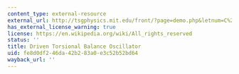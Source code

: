 ```yaml
---
content_type: external-resource
external_url: http://tsgphysics.mit.edu/front/?page=demo.php&letnum=C%2060&show=0
has_external_license_warning: true
license: https://en.wikipedia.org/wiki/All_rights_reserved
status: ''
title: Driven Torsional Balance Oscillator
uid: fe8d0df2-46da-42b2-83a0-e3c52b52bd64
wayback_url: ''
---
```

